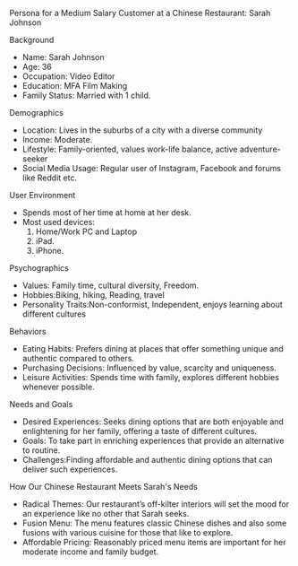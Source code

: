 

 Persona for a Medium Salary Customer at a Chinese Restaurant: Sarah Johnson

 Background
- Name: Sarah Johnson
- Age: 36
- Occupation: Video Editor
- Education: MFA Film Making
- Family Status: Married with 1 child.

 Demographics
- Location: Lives in the suburbs of a city with a diverse community
- Income: Moderate.
- Lifestyle: Family-oriented, values work-life balance, active adventure-seeker
- Social Media Usage: Regular user of Instagram, Facebook and forums like Reddit etc.

User Environment
- Spends most of her time at home at her desk.
- Most used devices:
   1. Home/Work PC and Laptop
   2. iPad.
   3. iPhone.

Psychographics
- Values: Family time, cultural diversity, Freedom.
- Hobbies:Biking, hiking, Reading, travel
- Personality Traits:Non-conformist, Independent, enjoys learning about different cultures

 Behaviors
- Eating Habits: Prefers dining at places that offer something unique and authentic compared to others.
- Purchasing Decisions: Influenced by value, scarcity and uniqueness.
- Leisure Activities: Spends time with family, explores different hobbies whenever possible.

 Needs and Goals
- Desired Experiences: Seeks dining options that are both enjoyable and enlightening for her family, offering a taste of different cultures.
- Goals: To take part in enriching experiences that provide an alternative to routine.
- Challenges:Finding affordable and authentic dining options that can deliver such experiences.

 How Our Chinese Restaurant Meets Sarah's Needs
- Radical Themes: Our restaurant’s off-kilter interiors will set the mood for an experience like no other that Sarah seeks.
- Fusion Menu: The menu features classic Chinese dishes and also some fusions with various cuisine for those that like to explore.
- Affordable Pricing: Reasonably priced menu items are important for her moderate income and family budget.


